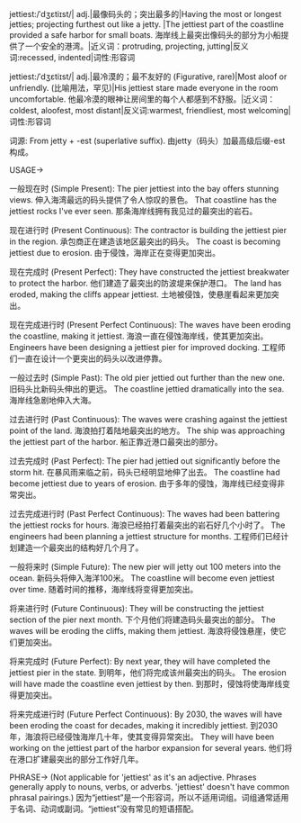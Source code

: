 jettiest:/ˈdʒɛtiɪst/| adj.|最像码头的；突出最多的|Having the most or longest jetties; projecting furthest out like a jetty. |The jettiest part of the coastline provided a safe harbor for small boats.  海岸线上最突出像码头的部分为小船提供了一个安全的港湾。|近义词：protruding, projecting, jutting|反义词:recessed, indented|词性:形容词

jettiest:/ˈdʒɛtiɪst/| adj.|最冷漠的；最不友好的 (Figurative, rare)|Most aloof or unfriendly.  (比喻用法，罕见)|His jettiest stare made everyone in the room uncomfortable. 他最冷漠的眼神让房间里的每个人都感到不舒服。|近义词：coldest, aloofest, most distant|反义词:warmest, friendliest, most welcoming|词性:形容词


词源:
From jetty + -est (superlative suffix).  由jetty（码头）加最高级后缀-est构成。


USAGE->

一般现在时 (Simple Present):
The pier jettiest into the bay offers stunning views. 伸入海湾最远的码头提供了令人惊叹的景色。
That coastline has the jettiest rocks I've ever seen. 那条海岸线拥有我见过的最突出的岩石。

现在进行时 (Present Continuous):
The contractor is building the jettiest pier in the region. 承包商正在建造该地区最突出的码头。
The coast is becoming jettiest due to erosion.  由于侵蚀，海岸正在变得更加突出。

现在完成时 (Present Perfect):
They have constructed the jettiest breakwater to protect the harbor. 他们建造了最突出的防波堤来保护港口。
The land has eroded, making the cliffs appear jettiest.  土地被侵蚀，使悬崖看起来更加突出。

现在完成进行时 (Present Perfect Continuous):
The waves have been eroding the coastline, making it jettiest. 海浪一直在侵蚀海岸线，使其更加突出。
Engineers have been designing a jettiest pier for improved docking. 工程师们一直在设计一个更突出的码头以改进停靠。

一般过去时 (Simple Past):
The old pier jettied out further than the new one. 旧码头比新码头伸出的更远。
The coastline jettied dramatically into the sea. 海岸线急剧地伸入大海。

过去进行时 (Past Continuous):
The waves were crashing against the jettiest point of the land. 海浪拍打着陆地最突出的地方。
The ship was approaching the jettiest part of the harbor. 船正靠近港口最突出的部分。

过去完成时 (Past Perfect):
The pier had jettied out significantly before the storm hit. 在暴风雨来临之前，码头已经明显地伸了出去。
The coastline had become jettiest due to years of erosion. 由于多年的侵蚀，海岸线已经变得非常突出。

过去完成进行时 (Past Perfect Continuous):
The waves had been battering the jettiest rocks for hours. 海浪已经拍打着最突出的岩石好几个小时了。
The engineers had been planning a jettiest structure for months. 工程师们已经计划建造一个最突出的结构好几个月了。

一般将来时 (Simple Future):
The new pier will jetty out 100 meters into the ocean. 新码头将伸入海洋100米。
The coastline will become even jettiest over time. 随着时间的推移，海岸线将变得更加突出。

将来进行时 (Future Continuous):
They will be constructing the jettiest section of the pier next month. 下个月他们将建造码头最突出的部分。
The waves will be eroding the cliffs, making them jettiest. 海浪将侵蚀悬崖，使它们更加突出。

将来完成时 (Future Perfect):
By next year, they will have completed the jettiest pier in the state. 到明年，他们将完成该州最突出的码头。
The erosion will have made the coastline even jettiest by then. 到那时，侵蚀将使海岸线变得更加突出。

将来完成进行时 (Future Perfect Continuous):
By 2030, the waves will have been eroding the coast for decades, making it incredibly jettiest. 到2030年，海浪将已经侵蚀海岸几十年，使其变得异常突出。
They will have been working on the jettiest part of the harbor expansion for several years. 他们将在港口扩建最突出的部分工作好几年。


PHRASE-> (Not applicable for 'jettiest' as it's an adjective.  Phrases generally apply to nouns, verbs, or adverbs. 'jettiest' doesn't have common phrasal pairings.)  因为“jettiest”是一个形容词，所以不适用词组。词组通常适用于名词、动词或副词。“jettiest”没有常见的短语搭配。

